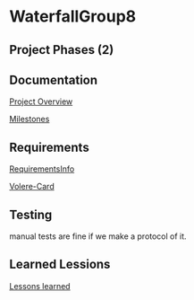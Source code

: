 # WaterfallGroup8


## Project Phases (2)


## Documentation

[Project Overview]()

[Milestones]()

## Requirements

[RequirementsInfo]()

[Volere-Card]()

## Testing

manual tests are fine if we make a protocol of it.

## Learned Lessions

[Lessons learned]()
